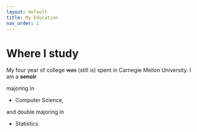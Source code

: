 ```yaml
---
layout: default
title: My Education
nav_order: 1
---
```


# Where I study

My four year of college ~~was~~ (still is) spent in Carnegie Mellon University. 
I am a **senoir** 

majoring in
* Computer Science,

and double majoring in 
* Statistics